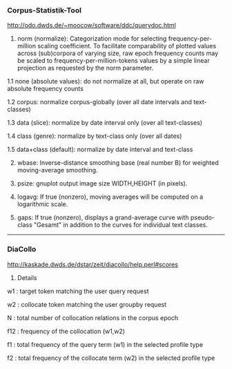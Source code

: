 ### Corpus-Statistik-Tool

http://odo.dwds.de/~moocow/software/ddc/querydoc.html

1. norm (normalize): Categorization mode for selecting frequency-per-million scaling coefficient.
To facilitate comparability of plotted values across (sub)corpora of varying size, raw epoch frequency counts may be scaled to frequency-per-million-tokens values by a simple linear projection as requested by the norm parameter.

1.1 none (absolute values): do not normalize at all, but operate on raw absolute frequency counts
  
1.2 corpus: normalize corpus-globally (over all date intervals and text-classes)
  
1.3 data (slice): normalize by date interval only (over all text-classes)
  
1.4 class (genre): normalize by text-class only (over all dates)
  
1.5 data+class (default): normalize by date interval and text-class

2. wbase: Inverse-distance smoothing base (real number B) for weighted moving-average smoothing.

3. psize: gnuplot output image size WIDTH,HEIGHT (in pixels). 

4. logavg: If true (nonzero), moving averages will be computed on a logarithmic scale.

5. gaps: If true (nonzero), displays a grand-average curve with pseudo-class "Gesamt" in addition to the curves for individual text classes. 

---
### DiaCollo

http://kaskade.dwds.de/dstar/zeit/diacollo/help.perl#scores

1. Details

w1	: target token matching the user query request

w2	: collocate token matching the user groupby request

N	: total number of collocation relations in the corpus epoch

f12	: frequency of the collocation (w1,w2)

f1	: total frequency of the query term (w1) in the selected profile type

f2	: total frequency of the collocate term (w2) in the selected profile type

